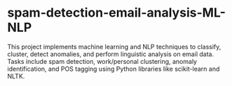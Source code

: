 # spam-detection-email-analysis-ML-NLP
This project implements machine learning and NLP techniques to classify, cluster, detect anomalies, and perform linguistic analysis on email data. Tasks include spam detection, work/personal clustering, anomaly identification, and POS tagging using Python libraries like scikit-learn and NLTK.
